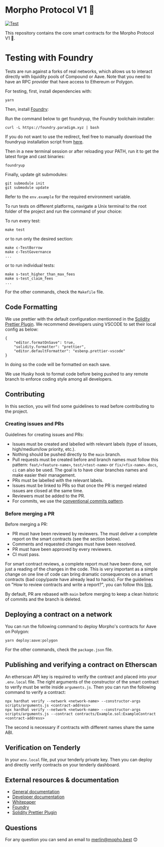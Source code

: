 # Morpho Protocol V1 🦋

[![Test](https://github.com/morpho-labs/morpho-contracts/actions/workflows/ci-foundry.yml/badge.svg)](https://github.com/morpho-labs/morpho-contracts/actions/workflows/ci-foundry.yml)

This repository contains the core smart contracts for the Morpho Protocol V1 🦋.

# Testing with Foundry

Tests are run against a forks of real networks, which allows us to interact directly with liquidity pools of Compound or Aave. Note that you need to have an RPC provider that have access to Ethereum or Polygon.

For testing, first, install dependencies with:

```
yarn
```

Then, install [Foundry](https://github.com/gakonst/foundry):

Run the command below to get foundryup, the Foundry toolchain installer:

```
curl -L https://foundry.paradigm.xyz | bash
```

If you do not want to use the redirect, feel free to manually download the foundryup installation script from [here](https://github.com/gakonst/foundry).

Then in a new terminal session or after reloading your PATH, run it to get the latest forge and cast binaries:

```
foundryup
```

Finally, update git submodules:

```
git submodule init
git submodule update
```

Refer to the `env.example` for the required environment variable.

To run tests on different platforms, navigate a Unix terminal to the root folder of the project and run the command of your choice:

To run every test:

```
make test
```

or to run only the desired section:

```
make c-TestBorrow
make c-TestGovernance
...
```

or to run individual tests:

```
make s-test_higher_than_max_fees
make s-test_claim_fees
...
```

For the other commands, check the `Makefile` file.

## Code Formatting

We use prettier with the default configuration mentionned in the [Solidity Prettier Plugin](https://github.com/prettier-solidity/prettier-plugin-solidity).
We recommend developers using VSCODE to set their local config as below:

```
{
    "editor.formatOnSave": true,
    "solidity.formatter": "prettier",
    "editor.defaultFormatter": "esbenp.prettier-vscode"
}
```

In doing so the code will be formatted on each save.

We use Husky hook to format code before being pushed to any remote branch to enforce coding style among all developers.

## Contributing

In this section, you will find some guidelines to read before contributing to the project.

### Creating issues and PRs

Guidelines for creating issues and PRs:

- Issues must be created and labelled with relevant labels (type of issues, high/medium/low priority, etc.).
- Nothing should be pushed directly to the `main` branch.
- Pull requests must be created before and branch names must follow this pattern: `feat/<feature-name>`, `test/<test-name>` or `fix/<fix-name>`. `docs`, `ci` can also be used. The goal is to have clear branches names and make easier their management.
- PRs must be labelled with the relevant labels.
- Issues must be linked to PRs so that once the PR is merged related issues are closed at the same time.
- Reviewers must be added to the PR.
- For commits, we use the [conventional commits pattern](https://www.conventionalcommits.org/en/v1.0.0/).

### Before merging a PR

Before merging a PR:

- PR must have been reviewed by reviewers. The must deliver a complete report on the smart contracts (see the section below).
- Comments and requested changes must have been resolved.
- PR must have been approved by every reviewers.
- CI must pass.

For smart contract reviews, a complete report must have been done, not just a reading of the changes in the code. This is very important as a simple change on one line of code can bring dramatic consequences on a smart contracts (bad copy/paste have already lead to hacks).
For the guidelines on "How to review contracts and write a report?", you can follow this [link](https://morpho-labs.notion.site/How-to-do-a-Smart-Contract-Review-81d1dc692259463993cc7d81544767d1).

By default, PR are rebased with `main` before merging to keep a clean historic of commits and the branch is deleted.

## Deploying a contract on a network

You can run the following command to deploy Morpho's contracts for Aave on Polygon:

```
yarn deploy:aave:polygon
```

For the other commands, check the `package.json` file.

## Publishing and verifying a contract on Etherscan

An etherscan API key is required to verify the contract and placed into your `.env.local` file.
The right arguments of the constructor of the smart contract to verify must be write inside `arguments.js`. Then you can run the following command to verify a contract:

```
npx hardhat verify --network <network-name> --constructor-args scripts/arguments.js <contract-address>
npx hardhat verify --network <network-name> --constructor-args scripts/arguments.js --contract contracts/Example.sol:ExampleContract <contract-address>
```

The second is necessary if contracts with different names share the same ABI.

## Verification on Tenderly

In your `env.local` file, put your tenderly private key. Then you can deploy and directly verify contracts on your tenderly dashboard.

## External resources & documentation

- [General documentation](https://morpho-labs.gitbook.io/morpho-documentation/)
- [Developer documentation](https://morpho-labs.gitbook.io/technical-documentation/)
- [Whitepaper](https://whitepaper.morpho.best)
- [Foundry](https://github.com/gakonst/foundry)
- [Solidity Prettier Plugin](https://github.com/prettier-solidity/prettier-plugin-solidity)

## Questions

For any question you can send an email to [merlin@mopho.best](mailto:merlin@morpho.best) 😊
